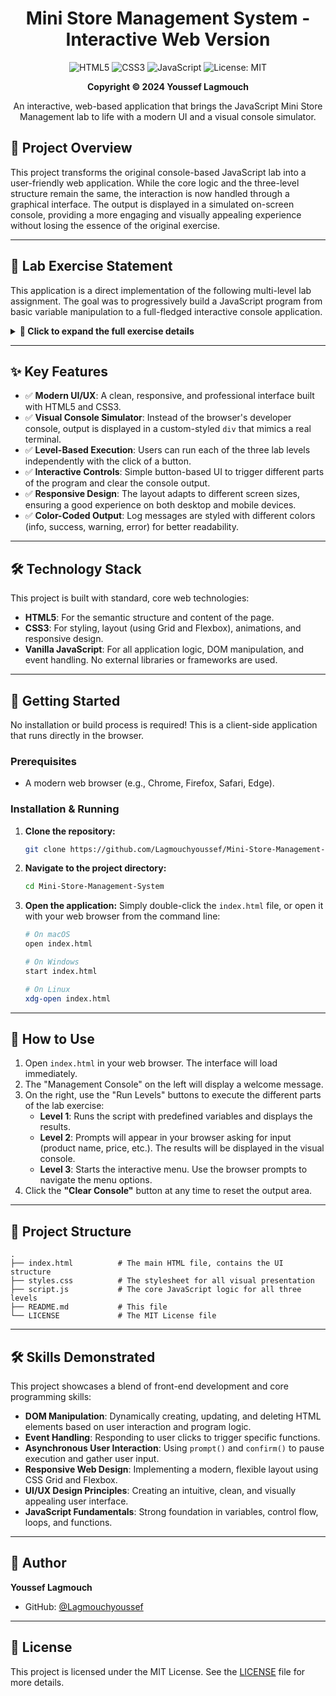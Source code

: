 <div align="center">

# Mini Store Management System - Interactive Web Version

![HTML5](https://img.shields.io/badge/HTML5-E34F26?style=for-the-badge&logo=html5&logoColor=white)
![CSS3](https://img.shields.io/badge/CSS3-1572B6?style=for-the-badge&logo=css3&logoColor=white)
![JavaScript](https://img.shields.io/badge/JavaScript-F7DF1E?style=for-the-badge&logo=javascript&logoColor=black)
![License: MIT](https://img.shields.io/badge/License-MIT-yellow.svg?style=for-the-badge)

**Copyright © 2024 Youssef Lagmouch**

An interactive, web-based application that brings the JavaScript Mini Store Management lab to life with a modern UI and a visual console simulator.

</div>

## 🎯 Project Overview

This project transforms the original console-based JavaScript lab into a user-friendly web application. While the core logic and the three-level structure remain the same, the interaction is now handled through a graphical interface. The output is displayed in a simulated on-screen console, providing a more engaging and visually appealing experience without losing the essence of the original exercise.

---

## 📜 Lab Exercise Statement

This application is a direct implementation of the following multi-level lab assignment. The goal was to progressively build a JavaScript program from basic variable manipulation to a full-fledged interactive console application.

<details>
<summary><strong>📘 Click to expand the full exercise details</strong></summary>

### **General Objective**
Design a small JavaScript program executed in the console that simulates the management of a mini-store, with automatic calculations, conditional tests, and logical repetitions.

---

### **Level 1 — Product Discovery**

**Objective**: Understand variables, types, and operators.

**Instructions**
1.  Declare the following variables:
    a. `productName`
    b. `price`
    c. `quantity`
    d. `category`
2.  Calculate the total stock value → `price * quantity`
3.  Display a complete descriptive sentence:
    `The product [name] costs [price] MAD and there are [quantity] in stock (category: [category]).`
4.  If the `price > 5000`, apply a 10% discount and display the new price.
5.  If the `quantity > 10`, display "Sufficient Stock", otherwise "Low Stock".
6.  If the total stock value `> 20,000`, display "Warning! High-value stock."

---

### **Level 2 — Dynamic Interaction and Calculations**

**Objective**: Work with logic using loops and user input.

**Instructions**
1.  Ask the user to enter the following via `prompt()`:
    a. The product name,
    b. The price,
    c. The quantity.
2.  Calculate the total stock value and display:
    `The product X costs Y MAD. Total stock value: Z MAD.`
3.  If the total `> 10,000`, display "This product's stock is valuable."
    Otherwise, display "Moderate stock."
4.  Ask the user if they want to add another product:
    a. if "yes" → restart the input process,
    b. if "no" → display "End of program", and exit with `break`.

---

### **Level 3 — Interactive Menu**

**Objective**: Simulate a small management system with nested conditions.

**Instructions**
1.  The program displays this menu:
    ```
    === Mini Store ===
    1. Add a product
    2. Calculate the stock value
    3. Check the stock status
    4. Quit
    ```
2.  The user enters a choice number via `prompt()`.
3.  Based on the choice:
    a. **1** → Ask for name, price, quantity and display the added product.
    b. **2** → Calculate and display the total stock value (`price * quantity`).
    c. **3** → Check the stock status:
        i. `quantity == 0` → "Out of Stock"
        ii. `quantity < 5` → "Low Stock"
        iii. `quantity >= 5` → "Stock Available"
    d. **4** → Exit the program with a farewell message.
4.  If the input does not match any choice, display:
    `"Invalid choice, try again."`
5.  The menu repeats as long as the user does not quit (using `while(true)`).

</details>

---

## ✨ Key Features

-   ✅ **Modern UI/UX**: A clean, responsive, and professional interface built with HTML5 and CSS3.
-   ✅ **Visual Console Simulator**: Instead of the browser's developer console, output is displayed in a custom-styled `div` that mimics a real terminal.
-   ✅ **Level-Based Execution**: Users can run each of the three lab levels independently with the click of a button.
-   ✅ **Interactive Controls**: Simple button-based UI to trigger different parts of the program and clear the console output.
-   ✅ **Responsive Design**: The layout adapts to different screen sizes, ensuring a good experience on both desktop and mobile devices.
-   ✅ **Color-Coded Output**: Log messages are styled with different colors (info, success, warning, error) for better readability.

---

## 🛠️ Technology Stack

This project is built with standard, core web technologies:

-   **HTML5**: For the semantic structure and content of the page.
-   **CSS3**: For styling, layout (using Grid and Flexbox), animations, and responsive design.
-   **Vanilla JavaScript**: For all application logic, DOM manipulation, and event handling. No external libraries or frameworks are used.

---

## 🚀 Getting Started

No installation or build process is required! This is a client-side application that runs directly in the browser.

### Prerequisites

-   A modern web browser (e.g., Chrome, Firefox, Safari, Edge).

### Installation & Running

1.  **Clone the repository:**
    ```bash
    git clone https://github.com/Lagmouchyoussef/Mini-Store-Management-System.git
    ```

2.  **Navigate to the project directory:**
    ```bash
    cd Mini-Store-Management-System
    ```

3.  **Open the application:**
    Simply double-click the `index.html` file, or open it with your web browser from the command line:
    ```bash
    # On macOS
    open index.html

    # On Windows
    start index.html

    # On Linux
    xdg-open index.html
    ```

---

## 📖 How to Use

1.  Open `index.html` in your web browser. The interface will load immediately.
2.  The "Management Console" on the left will display a welcome message.
3.  On the right, use the "Run Levels" buttons to execute the different parts of the lab exercise:
    -   **Level 1**: Runs the script with predefined variables and displays the results.
    -   **Level 2**: Prompts will appear in your browser asking for input (product name, price, etc.). The results will be displayed in the visual console.
    -   **Level 3**: Starts the interactive menu. Use the browser prompts to navigate the menu options.
4.  Click the **"Clear Console"** button at any time to reset the output area.

---

## 📁 Project Structure

```
.
├── index.html          # The main HTML file, contains the UI structure
├── styles.css          # The stylesheet for all visual presentation
├── script.js           # The core JavaScript logic for all three levels
├── README.md           # This file
└── LICENSE             # The MIT License file
```

---

## 🛠️ Skills Demonstrated

This project showcases a blend of front-end development and core programming skills:

-   **DOM Manipulation**: Dynamically creating, updating, and deleting HTML elements based on user interaction and program logic.
-   **Event Handling**: Responding to user clicks to trigger specific functions.
-   **Asynchronous User Interaction**: Using `prompt()` and `confirm()` to pause execution and gather user input.
-   **Responsive Web Design**: Implementing a modern, flexible layout using CSS Grid and Flexbox.
-   **UI/UX Design Principles**: Creating an intuitive, clean, and visually appealing user interface.
-   **JavaScript Fundamentals**: Strong foundation in variables, control flow, loops, and functions.

---

## 👤 Author

**Youssef Lagmouch**

-   GitHub: [@Lagmouchyoussef](https://github.com/Lagmouchyoussef)

---

## 📄 License

This project is licensed under the MIT License. See the [LICENSE](LICENSE) file for more details.
